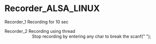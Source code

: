# Recorder_ALSA_LINUX

Recorder_1  Recording for 10 sec  

Recorder_2  Recording using thread <br />
&nbsp; &nbsp; &nbsp; &nbsp; &nbsp; &nbsp; &nbsp; &nbsp; &nbsp; &nbsp; &nbsp; &nbsp;Stop recording by entering any char to break the scanf(" ");
